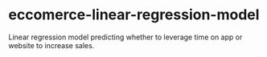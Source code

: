 # eccomerce-linear-regression-model
Linear regression model predicting whether to leverage time on app or website to increase sales.

